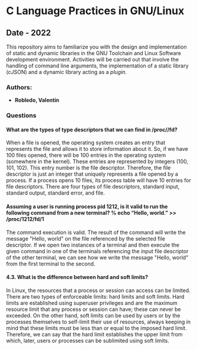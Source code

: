 # C Language Practices in GNU/Linux

## Date - 2022

This repository aims to familiarize you with the design and implementation of static and dynamic libraries in the GNU Toolchain and Linux Software development environment. Activities will be carried out that involve the handling of command line arguments, the implementation of a static library (cJSON) and a dynamic library acting as a _plugin_.

### Authors:
- **Robledo, Valentín**

### Questions

#### What are the types of type descriptors that we can find in /proc//fd?

When a file is opened, the operating system creates an entry that represents the file and allows it to store information about it. So, if we have 100 files opened, there will be 100 entries in the operating system (somewhere in the kernel). These entries are represented by integers (100, 101, 102). This entry number is the file descriptor. Therefore, the file descriptor is just an integer that uniquely represents a file opened by a process. If a process opens 10 files, its process table will have 10 entries for file descriptors. There are four types of file descriptors, standard input, standard output, standard error, and file.

#### Assuming a user is running process pid 1212, is it valid to run the following command from a new terminal? % echo “Hello, world.” >> /proc/1212/fd/1

The command execution is valid. The result of the command will write the message "Hello, world" on the file referenced by the selected file descriptor. If we open two instances of a terminal and then execute the given command in one of the terminals referencing the input file descriptor of the other terminal, we can see how we write the message "Hello, world" from the first terminal to the second.

#### 4.3. What is the difference between hard and soft limits?

In Linux, the resources that a process or session can access can be limited. There are two types of enforceable limits: hard limits and soft limits. Hard limits are established using superuser privileges and are the maximum resource limit that any process or session can have; these can never be exceeded. On the other hand, soft limits can be used by users or by the processes themselves to self-limit their use of resources, always keeping in mind that these limits must be less than or equal to the imposed hard limit. Therefore, we can say that the hard limit establishes the upper limit from which, later, users or processes can be sublimited using soft limits.
